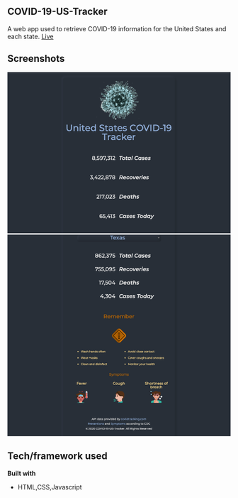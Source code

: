 ## COVID-19-US-Tracker
A web app used to retrieve COVID-19 information for the United States and each state.
[Live](https://covid-19-us-tracker.netlify.app)


## Screenshots
![Image of App](assets/img/Screenshot_1.png)
![Another Image of App](assets/img/Screenshot_2.png)

## Tech/framework used

<b>Built with</b>
- HTML,CSS,Javascript

